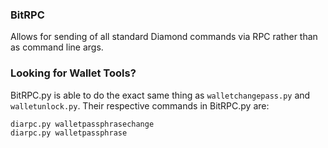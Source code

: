 ### BitRPC
Allows for sending of all standard Diamond commands via RPC rather than as command line args.

### Looking for Wallet Tools?
BitRPC.py is able to do the exact same thing as `walletchangepass.py` and `walletunlock.py`. Their respective commands in BitRPC.py are:

	diarpc.py walletpassphrasechange
	diarpc.py walletpassphrase
